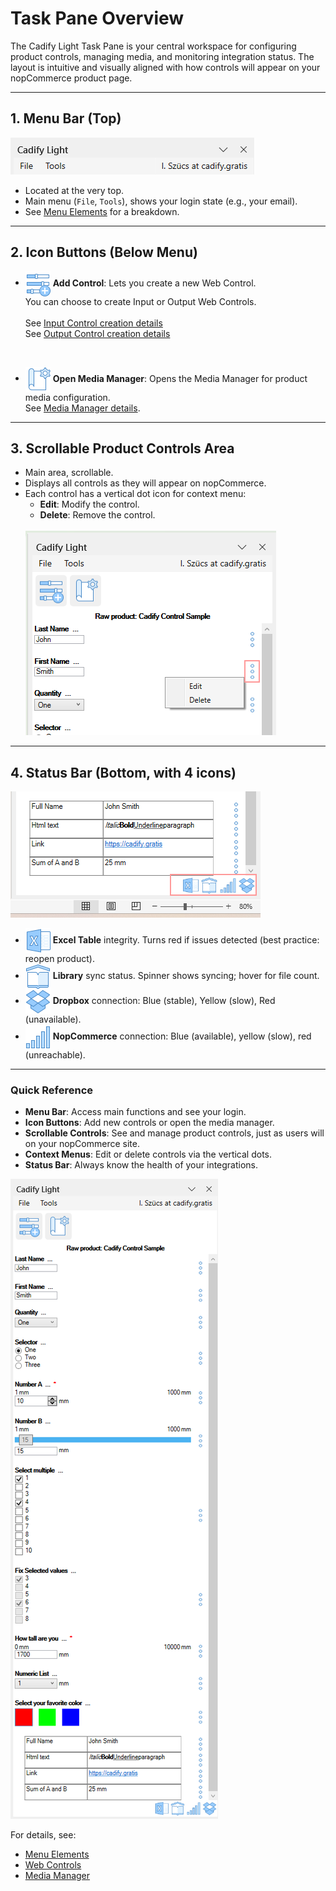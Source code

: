 # Task Pane Overview

The Cadify Light Task Pane is your central workspace for configuring product controls, managing media, and monitoring integration status. The layout is intuitive and visually aligned with how controls will appear on your nopCommerce product page.

---

## 1. Menu Bar (Top)
<img src="https://raw.githubusercontent.com/Cadify/Cadify-Light-User-Manual/main/docs/taskPane/images/MenuBar.png" alt="Menu">

- Located at the very top.
- Main menu (`File`, `Tools`), shows your login state (e.g., your email).
- See [Menu Elements](/light/menu_elements) for a breakdown.

---

## 2. Icon Buttons (Below Menu)

- <img src="https://raw.githubusercontent.com/Cadify/Cadify-Light-User-Manual/main/docs/taskPane/images/AddWebControl.png" alt="AddWebControl" style="vertical-align: middle;"> **Add Control**: Lets you create a new Web Control.  
  You can choose to create Input or Output Web Controls.</br>
  </br>See [Input Control creation details](/light/controls/inputCadifyControls)
  </br>See [Output Control creation details](/light/controls/outputControls)

</br>

- <img src="https://raw.githubusercontent.com/Cadify/Cadify-Light-User-Manual/main/docs/taskPane/images/mediaManager.png" alt="MediaManager" style="vertical-align: middle;"> **Open Media Manager**: Opens the Media Manager for product media configuration.  
  See [Media Manager details](mediaManager/MediaManager).

---

## 3. Scrollable Product Controls Area

- Main area, scrollable.
- Displays all controls as they will appear on nopCommerce.
- Each control has a vertical dot icon for context menu:  
  - **Edit**: Modify the control.  
  - **Delete**: Remove the control.
  <br>
  <img src="https://raw.githubusercontent.com/Cadify/Cadify-Light-User-Manual/main/docs/taskPane/images/ControlContextMenu.png" alt="ContextMenu">

---

## 4. Status Bar (Bottom, with 4 icons)

<img src="https://raw.githubusercontent.com/Cadify/Cadify-Light-User-Manual/main/docs/taskPane/images/StatusBar.png" alt="Status Bar">

- <img src="https://raw.githubusercontent.com/Cadify/Cadify-Light-User-Manual/main/docs/taskPane/images/excel.png" alt="Excel status" style="vertical-align: middle;"> **Excel Table** integrity. Turns red if issues detected (best practice: reopen product).
- <img src="https://raw.githubusercontent.com/Cadify/Cadify-Light-User-Manual/main/docs/taskPane/images/library.png" alt="Library status" style="vertical-align: middle;"> **Library** sync status. Spinner shows syncing; hover for file count.
- <img src="https://raw.githubusercontent.com/Cadify/Cadify-Light-User-Manual/main/docs/taskPane/images/dropbox.png" alt="Dropbox status" style="vertical-align: middle;"> **Dropbox** connection: Blue (stable), Yellow (slow), Red (unavailable).
- <img src="https://raw.githubusercontent.com/Cadify/Cadify-Light-User-Manual/main/docs/taskPane/images/nopC.png" alt="NopC status" style="vertical-align: middle;"> **NopCommerce** connection: Blue (available), yellow (slow), red (unreachable).

---

### Quick Reference

- **Menu Bar**: Access main functions and see your login.
- **Icon Buttons**: Add new controls or open the media manager.
- **Scrollable Controls**: See and manage product controls, just as users will on your nopCommerce site.
- **Context Menus**: Edit or delete controls via the vertical dots.
- **Status Bar**: Always know the health of your integrations.

<img src="https://raw.githubusercontent.com/Cadify/Cadify-Light-User-Manual/main/docs/taskPane/images/TaskPaneOverview.png" alt="TaskPaneOverview">

For details, see:  
- [Menu Elements](/light/menu_elements)  
- [Web Controls](/controls/cadifycontrols)  
- [Media Manager](/mediaManager/MediaManager)